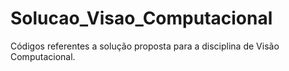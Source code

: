 # Solucao_Visao_Computacional
Códigos referentes a solução proposta para a disciplina de Visão Computacional.
